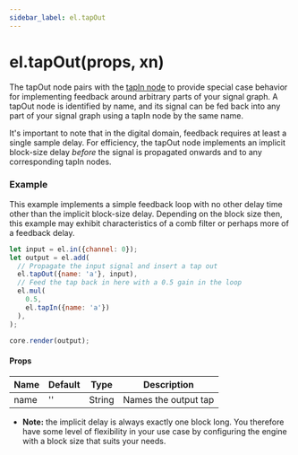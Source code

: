 ```yaml
---
sidebar_label: el.tapOut
---
```


# el.tapOut(props, xn)

The tapOut node pairs with the [tapIn node](./tapIn.md) to provide special case behavior for implementing
feedback around arbitrary parts of your signal graph. A tapOut node is identified by name,
and its signal can be fed back into any part of your signal graph using a tapIn node by the
same name.

It's important to note that in the digital domain, feedback requires at least a single sample
delay. For efficiency, the tapOut node implements an implicit block-size delay _before_ the signal
is propagated onwards and to any corresponding tapIn nodes.


### Example

This example implements a simple feedback loop with no other delay time other than the implicit block-size
delay. Depending on the block size then, this example may exhibit characteristics of a comb filter or perhaps more
of a feedback delay.

```js
let input = el.in({channel: 0});
let output = el.add(
  // Propagate the input signal and insert a tap out
  el.tapOut({name: 'a'}, input),
  // Feed the tap back in here with a 0.5 gain in the loop
  el.mul(
    0.5,
    el.tapIn({name: 'a'})
  ),
);

core.render(output);
```

#### Props

| Name     | Default  | Type   | Description                                   |
| -------- | -------- | ------ | --------------------------------------------- |
| name     | ''       | String | Names the output tap                          |


* **Note:** the implicit delay is always exactly one block long. You therefore have some level of flexibility
  in your use case by configuring the engine with a block size that suits your needs.
